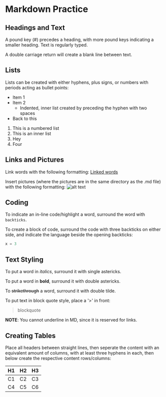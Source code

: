 # Markdown Practice

## Headings and Text
A pound key (#) precedes a heading, with more pound keys indicating a smaller heading.
Text is regularly typed.

A double carriage return will create a blank line between text.

## Lists
Lists can be created with either hyphens, plus signs, or numbers with periods acting as bullet points:
- Item 1
- Item 2
  - Indented, inner list created by preceding the hyphen with two spaces
- Back to this

1. This is a numbered list
  1. This is an inner list
2. Hey
3. Four

## Links and Pictures
Link words with the following formatting:
[Linked words](URL) 

Insert pictures (where the pictures are in the same directory as the .md file) with the following formatting:
![alt text](URL)

## Coding
To indicate an in-line code/highlight a word, surround the word with `backticks`.

To create a block of code, surround the code with three backticks on either side, and indicate the language beside the opening backticks:

```python
x = 3   
```

## Text Styling
To put a word in *italics*, surround it with single astericks.

To put a word in **bold**, surround it with double astericks.

To ~~strikethrough~~ a word, surround it with double tilde.

To put text in block quote style, place a '>' in front:
> blockquote

**NOTE**: You cannot underline in MD, since it is reserved for links.

## Creating Tables
Place all headers between straight lines, then seperate the content with an equivalent amount of columns, with at least three hyphens in each, then below create the respective content rows/columns:

| H1 | H2 | H3 |
| --- | --- | --- |
| C1 | C2 | C3 |
| C4 | C5 | C6 |


